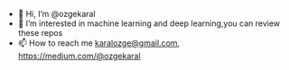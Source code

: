 - 👋 Hi, I’m @ozgekaral
- 👀 I’m interested in machine learning and deep learning,you can review these repos
- 📫 How to reach me karalozge@gmail.com, https://medium.com/@ozgekaral

<!---
ozgekaral/ozgekaral is a ✨ special ✨ repository because its `README.md` (this file) appears on your GitHub profile.
You can click the Preview link to take a look at your changes.
--->
